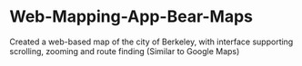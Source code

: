 # Web-Mapping-App-Bear-Maps
Created a web-based map of the city of Berkeley, with interface supporting scrolling, zooming and route finding (Similar to Google Maps)
